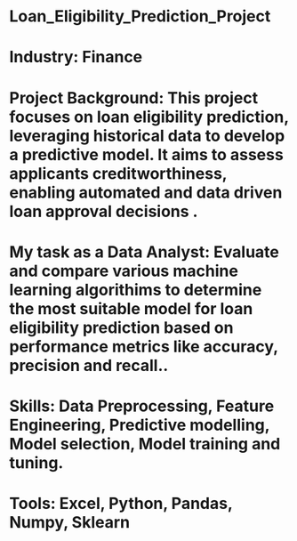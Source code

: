 # Loan_Eligibility_Prediction_Project
# Industry: Finance
# Project Background: This project focuses on loan eligibility prediction, leveraging historical data to develop a predictive model. It aims to assess applicants creditworthiness, enabling automated and data driven loan approval decisions .
# My task as a Data Analyst: Evaluate and compare various machine learning algorithims to determine the most suitable model for loan eligibility prediction based on performance metrics like accuracy, precision and recall..
# Skills: Data Preprocessing, Feature Engineering, Predictive modelling, Model selection, Model training and tuning.
# Tools: Excel, Python, Pandas, Numpy, Sklearn
